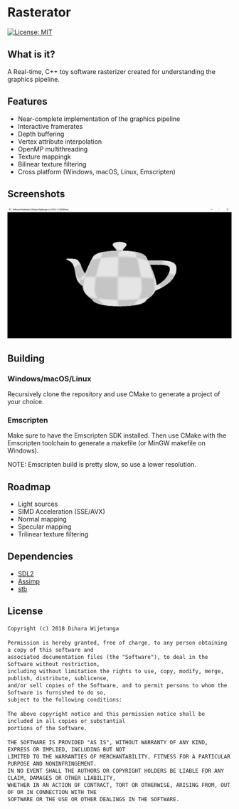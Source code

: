 # Rasterator

[![License: MIT](https://img.shields.io/packagist/l/doctrine/orm.svg)](https://opensource.org/licenses/MIT)

## What is it?
A Real-time, C++ toy software rasterizer created for understanding the graphics pipeline.

## Features
* Near-complete implementation of the graphics pipeline
* Interactive framerates
* Depth buffering
* Vertex attribute interpolation
* OpenMP multithreading
* Texture mappingk
* Bilinear texture filtering
* Cross platform (Windows, macOS, Linux, Emscripten)

## Screenshots
![Sample](docs/sample.jpg)

## Building

### Windows/macOS/Linux
Recursively clone the repository and use CMake to generate a project of your choice.

### Emscripten
Make sure to have the Emscripten SDK installed. Then use CMake with the Emscripten toolchain to generate a makefile (or MinGW makefile on Windows).

NOTE: Emscripten build is pretty slow, so use a lower resolution.

## Roadmap
* Light sources
* SIMD Acceleration (SSE/AVX)
* Normal mapping
* Specular mapping
* Trilinear texture filtering

## Dependencies
* [SDL2](https://www.libsdl.org/download-2.0.php)
* [Assimp](https://github.com/assimp/assimp) 
* [stb](https://github.com/nothings/stb) 

## License
```
Copyright (c) 2018 Dihara Wijetunga

Permission is hereby granted, free of charge, to any person obtaining a copy of this software and 
associated documentation files (the "Software"), to deal in the Software without restriction, 
including without limitation the rights to use, copy, modify, merge, publish, distribute, sublicense,
and/or sell copies of the Software, and to permit persons to whom the Software is furnished to do so, 
subject to the following conditions:

The above copyright notice and this permission notice shall be included in all copies or substantial
portions of the Software.

THE SOFTWARE IS PROVIDED "AS IS", WITHOUT WARRANTY OF ANY KIND, EXPRESS OR IMPLIED, INCLUDING BUT NOT 
LIMITED TO THE WARRANTIES OF MERCHANTABILITY, FITNESS FOR A PARTICULAR PURPOSE AND NONINFRINGEMENT. 
IN NO EVENT SHALL THE AUTHORS OR COPYRIGHT HOLDERS BE LIABLE FOR ANY CLAIM, DAMAGES OR OTHER LIABILITY,
WHETHER IN AN ACTION OF CONTRACT, TORT OR OTHERWISE, ARISING FROM, OUT OF OR IN CONNECTION WITH THE 
SOFTWARE OR THE USE OR OTHER DEALINGS IN THE SOFTWARE.
```